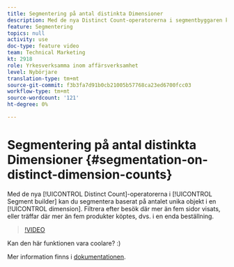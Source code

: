 ```yaml
---
title: Segmentering på antal distinkta Dimensioner
description: Med de nya Distinct Count-operatorerna i segmentbyggaren kan du segmentera baserat på antalet unika objekt i en dimension. Filtrera efter besök där mer än fem sidor visats, eller träffar där mer än fem produkter köptes, dvs. i en enda beställning.
feature: Segmentering
topics: null
activity: use
doc-type: feature video
team: Technical Marketing
kt: 2918
role: Yrkesverksamma inom affärsverksamhet
level: Nybörjare
translation-type: tm+mt
source-git-commit: f3b3fa7d91b0cb21005b57768ca23ed6700fcc03
workflow-type: tm+mt
source-wordcount: '121'
ht-degree: 0%

---
```



# Segmentering på antal distinkta Dimensioner {#segmentation-on-distinct-dimension-counts}

Med de nya [!UICONTROL Distinct Count]-operatorerna i [!UICONTROL Segment builder] kan du segmentera baserat på antalet unika objekt i en [!UICONTROL dimension]. Filtrera efter besök där mer än fem sidor visats, eller träffar där mer än fem produkter köptes, dvs. i en enda beställning.

>[!VIDEO](https://video.tv.adobe.com/v/27257/?quality=9)

Kan den här funktionen vara coolare? :)

Mer information finns i [dokumentationen](https://marketing.adobe.com/resources/help/en_US/analytics/segment/seg_operators.html).
